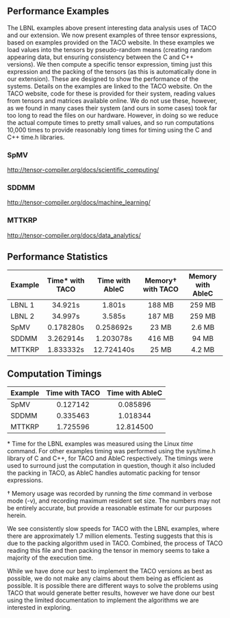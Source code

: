 ## Performance Examples
The LBNL examples above present interesting data analysis uses of TACO and our extension. We now present examples of three tensor expressions, based on examples provided on the TACO website. In these examples we load values into the tensors by pseudo-random means (creating random appearing data, but ensuring consistency between the C and C++ versions). We then compute a specific tensor expression, timing just this expression and the packing of the tensors (as this is automatically done in our extension). These are designed to show the performance of the systems. Details on the examples are linked to the TACO website. On the TACO website, code for these is provided for their system, reading values from tensors and matrices available online. We do not use these, however, as we found in many cases their system (and ours in some cases) took far too long to read the files on our hardware. However, in doing so we reduce the actual compute times to pretty small values, and so run computations 10,000 times to provide reasonably long times for timing using the C and C++ time.h libraries.

### SpMV
<http://tensor-compiler.org/docs/scientific_computing/>

### SDDMM
<http://tensor-compiler.org/docs/machine_learning/>

### MTTKRP
<http://tensor-compiler.org/docs/data_analytics/>

## Performance Statistics
| Example  | Time\* with TACO | Time with AbleC | Memory† with TACO  | Memory with AbleC |
| -------- | :--------------: | :-------------: | :----------------: | :---------------: |
| LBNL 1   | 34.921s          | 1.801s          | 188 MB             | 259 MB            |
| LBNL 2   | 34.997s          | 3.585s          | 187 MB             | 259 MB            |
| SpMV     | 0.178280s        | 0.258692s       | 23  MB             | 2.6 MB            |
| SDDMM    | 3.262914s        | 1.203078s       | 416 MB             | 94  MB            |
| MTTKRP   | 1.833332s        | 12.724140s      | 25  MB             | 4.2 MB            |

## Computation Timings
| Example | Time with TACO | Time with AbleC |
| ------- | :------------: | :-------------: |
| SpMV    | 0.127142       | 0.085896        |
| SDDMM   | 0.335463       | 1.018344        |
| MTTKRP  | 1.725596       | 12.814500       |

\* Time for the LBNL examples was measured using the Linux *time* command. For other examples timing was performed using the sys/time.h library of C and C++, for TACO and AbleC respectively. The timings were used to surround just the computation in question, though it also included the packing in TACO, as AbleC handles automatic packing for tensor expressions.

† Memory usage was recorded by running the *time* command in verbose mode (-v), and recording maximum resident set size. The numbers may not be entirely accurate, but provide a reasonable estimate for our purposes herein.

We see consistently slow speeds for TACO with the LBNL examples, where there are approximately 1.7 million elements. Testing suggests that this is due to the packing algorithm used in TACO. Combined, the process of TACO reading this file and then packing the tensor in memory seems to take a majority of the execution time.

While we have done our best to implement the TACO versions as best as possible, we do not make any claims about them being as efficient as possible. It is possible there are different ways to solve the problems using TACO that would generate better results, however we have done our best using the limited documentation to implement the algorithms we are interested in exploring.
